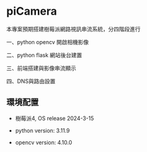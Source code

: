 # piCamera

本專案預期搭建樹莓派網路視訊串流系統，分四階段進行

一、python opencv 開啟相機影像

二、python flask 網站後台建置

三、前端搭建與影像串流顯示

四、DNS與路由設置

## 環境配置

- 樹莓派4, OS release 2024-3-15

- python version: 3.11.9

- opencv version: 4.10.0